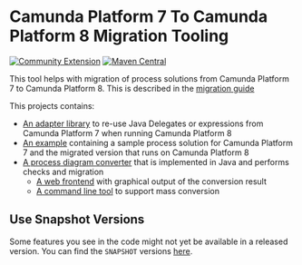 # Camunda Platform 7 To Camunda Platform 8 Migration Tooling

[![Community Extension](https://img.shields.io/badge/Community%20Extension-An%20open%20source%20community%20maintained%20project-FF4700)](https://github.com/camunda-community-hub/community)
[![Maven Central](https://maven-badges.herokuapp.com/maven-central/org.camunda.community.migration/camunda-7-to-8-migration/badge.svg)](https://maven-badges.herokuapp.com/maven-central/org.camunda.community.migration/camunda-7-to-8-migration)


This tool helps with migration of process solutions from Camunda Platform 7 to Camunda Platform 8. This is described in the [migration guide](https://docs.camunda.io/docs/guides/migrating-from-Camunda-Platform/)

This projects contains:

* [An adapter library](./camunda-7-adapter) to re-use Java Delegates or expressions from Camunda Platform 7 when running Camunda Platform 8
* [An example](./example) containing a sample process solution for Camunda Platform 7 and the migrated version that runs on Camunda Platform 8
* [A process diagram converter](./backend-diagram-converter) that is implemented in Java and performs checks and migration
    - [A web frontend](./backend-diagram-converter/webapp) with graphical output of the conversion result
    - [A command line tool](./backend-diagram-converter/cli) to support mass conversion



## Use Snapshot Versions

Some features you see in the code might not yet be available in a released version. You can find the `SNAPSHOT` versions [here](https://artifacts.camunda.com/ui/repos/tree/General/camunda-bpm-community-extensions-snapshots/org/camunda/community/migration/camunda-7-adapter).

